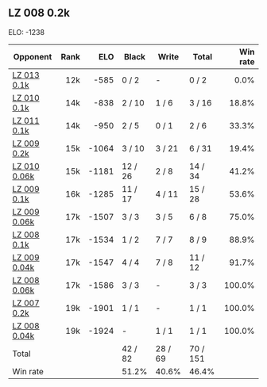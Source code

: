 ## LZ 008 0.2k ##

ELO: -1238

Opponent | Rank | ELO | Black | Write | Total | Win rate
---------|-----:|----:|-------|-------|-------|-------:
[LZ 013 0.1k](LZ%20013%200.1k.md) | 12k | -585 | 0 / 2 | - | 0 / 2 | 0.0%
[LZ 010 0.1k](LZ%20010%200.1k.md) | 14k | -838 | 2 / 10 | 1 / 6 | 3 / 16 | 18.8%
[LZ 011 0.1k](LZ%20011%200.1k.md) | 14k | -950 | 2 / 5 | 0 / 1 | 2 / 6 | 33.3%
[LZ 009 0.2k](LZ%20009%200.2k.md) | 15k | -1064 | 3 / 10 | 3 / 21 | 6 / 31 | 19.4%
[LZ 010 0.06k](LZ%20010%200.06k.md) | 15k | -1181 | 12 / 26 | 2 / 8 | 14 / 34 | 41.2%
[LZ 009 0.1k](LZ%20009%200.1k.md) | 16k | -1285 | 11 / 17 | 4 / 11 | 15 / 28 | 53.6%
[LZ 009 0.06k](LZ%20009%200.06k.md) | 17k | -1507 | 3 / 3 | 3 / 5 | 6 / 8 | 75.0%
[LZ 008 0.1k](LZ%20008%200.1k.md) | 17k | -1534 | 1 / 2 | 7 / 7 | 8 / 9 | 88.9%
[LZ 009 0.04k](LZ%20009%200.04k.md) | 17k | -1547 | 4 / 4 | 7 / 8 | 11 / 12 | 91.7%
[LZ 008 0.06k](LZ%20008%200.06k.md) | 17k | -1586 | 3 / 3 | - | 3 / 3 | 100.0%
[LZ 007 0.2k](LZ%20007%200.2k.md) | 19k | -1901 | 1 / 1 | - | 1 / 1 | 100.0%
[LZ 008 0.04k](LZ%20008%200.04k.md) | 19k | -1924 | - | 1 / 1 | 1 / 1 | 100.0%
Total | | | 42 / 82 | 28 / 69 | 70 / 151 | 
Win rate| | | 51.2% | 40.6% | 46.4% | 
